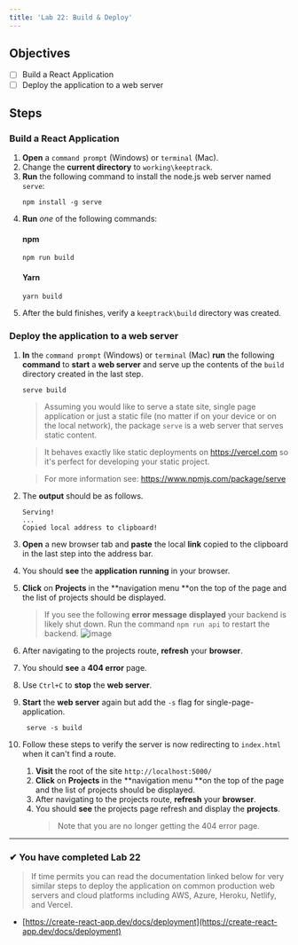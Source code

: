 ```yaml
---
title: 'Lab 22: Build & Deploy'
---
```


## Objectives

- [ ] Build a React Application
- [ ] Deploy the application to a web server

## Steps

### Build a React Application

1. **Open** a `command prompt` (Windows) or `terminal` (Mac).
1. Change the **current directory** to `working\keeptrack`.
1. **Run** the following command to install the node.js web server named `serve`:
   ```shell
   npm install -g serve
   ```
1. **Run** _one_ of the following commands:
   #### npm
   ```shell
   npm run build
   ```
   #### Yarn
   ```shell
   yarn build
   ```
1. After the buld finishes, verify a `keeptrack\build` directory was created.

### Deploy the application to a web server

1. **In** the `command prompt` (Windows) or `terminal` (Mac) **run** the following **command** to **start** a **web server** and serve up the contents of the `build` directory created in the last step.

   ```shell
   serve build
   ```

   > Assuming you would like to serve a state site, single page application or just a static file (no matter if on your device or on the local network), the package `serve` is a web server that serves static content.

   > It behaves exactly like static deployments on https://vercel.com so it's perfect for developing your static project.

   > For more information see: https://www.npmjs.com/package/serve

1. The **output** should be as follows.

   ```
   Serving!
   ...
   Copied local address to clipboard!
   ```

1. **Open** a new browser tab and **paste** the local **link** copied to the clipboard in the last step into the address bar.

1. You should **see** the **application** **running** in your browser.
1. **Click** on **Projects** in the **navigation menu **on the top of the page and the list of projects should be displayed.

   > If you see the following **error message** **displayed** your backend is likely shut down. Run the command `npm run api` to restart the backend.
   > ![image](https://user-images.githubusercontent.com/1474579/65073355-b51a5380-d960-11e9-9d62-d26616574d83.png)

1. After navigating to the projects route, **refresh** your **browser**.
1. You should **see** a **404 error** page.
1. Use `Ctrl+C` to **stop** the **web server**.
1. **Start** the **web server** again but add the `-s` flag for single-page-application.
   ```shell
    serve -s build
   ```
1. Follow these steps to verify the server is now redirecting to `index.html` when it can't find a route.
   1. **Visit** the root of the site `http://localhost:5000/`
   2. **Click** on **Projects** in the **navigation menu **on the top of the page and the list of projects should be displayed.
   3. After navigating to the projects route, **refresh** your **browser**.
   4. You should **see** the projects page refresh and display the **projects**.
      > Note that you are no longer getting the 404 error page.

---

### &#10004; You have completed Lab 22

> If time permits you can read the documentation linked below for very similar steps to deploy the application on common production web servers and cloud platforms including AWS, Azure, Heroku, Netlify, and Vercel.

- [https://create-react-app.dev/docs/deployment](https://create-react-app.dev/docs/deployment)
